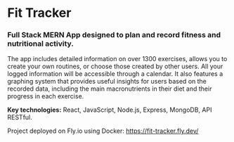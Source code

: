 # Fit Tracker

### Full Stack MERN App designed to plan and record fitness and nutritional activity.

The app includes detailed information on over 1300 exercises, allows you to create your own routines, or choose those created by other users.
All your logged information will be accessible through a calendar. It also features a graphing system that provides useful insights for users based on the recorded data, including the main macronutrients in their diet and their progress in each exercise.

**Key technologies:** React, JavaScript, Node.js, Express, MongoDB, API RESTful.  

Project deployed on Fly.io using Docker: https://fit-tracker.fly.dev/
